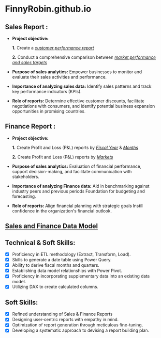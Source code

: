 # FinnyRobin.github.io
## Sales Report :

- **Project objective:** 

    **1.** Create a _[customer performance report](https://github.com/FinnyRobin/FinnyRobin.github.io/blob/main/Customer-Performance-Report.pdf)_ 

    **2.** Conduct a comprehensive comparison between _[market performance and sales targets](https://github.com/FinnyRobin/FinnyRobin.github.io/blob/main/Market%20performance%20vs%20Targets%202021.pdf)_

- **Purpose of sales analytics:** Empower businesses to monitor and evaluate their sales activities and performance.

- **Importance of analyzing sales data:** Identify sales patterns and track key performance indicators (KPIs).

- **Role of reports:** Determine effective customer discounts, facilitate negotiations with consumers, and identify potential business expansion opportunities in promising countries.


## Finance Report :

- **Project objective:** 

    **1.** Create Profit and Loss (P&L) reports by _[Fiscal Year](https://github.com/FinnyRobin/FinnyRobin.github.io/blob/main/P%26L%20By%20Fiscal%20Year.pdf)_ & _[Months](https://github.com/FinnyRobin/FinnyRobin.github.io/blob/main/P%26L%20by%20Months.pdf)_ 

   **2.** Create Profit and Loss (P&L) reports by _[Markets](https://github.com/FinnyRobin/FinnyRobin.github.io/blob/main/Profit%20%26%20Loss%20by%20Market.pdf)_

- **Purpose of sales analytics:** Evaluation of financial performance, support decision-making, and facilitate communication with stakeholders.

- **Importance of analyzing Finance data:** Aid in benchmarking against industry peers and previous periods Foundation for budgeting and forecasting.

- **Role of reports:** Align financial planning with strategic goals Instill confidence in the organization's financial outlook.

## [Sales and Finance Data Model](https://github.com/FinnyRobin/FinnyRobin.github.io/blob/main/DataModelSales%26Finance.png)

## Technical & Soft Skills:
- [x]	Proficiency in ETL methodology (Extract, Transform, Load).
- [x]	Skills to generate a date table using Power Query.
- [x]	Ability to derive fiscal months and quarters.
- [x]	Establishing data model relationships with Power Pivot.
- [x]	Proficiency in incorporating supplementary data into an existing data model.
- [x]	Utilizing DAX to create calculated columns.

## Soft Skills:
- [x]	Refined understanding of Sales & Finance Reports
- [x]	Designing user-centric reports with empathy in mind.
- [x]	Optimization of report generation through meticulous fine-tuning.
- [x]	Developing a systematic approach to devising a report building plan.
